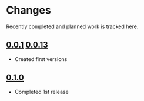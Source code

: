 # Changes
Recently completed and planned work is tracked here.

## [0.0.1](.) [0.0.13](.)
- Created first versions

## [0.1.0](.)
- Completed 1st release
